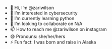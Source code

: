 - 👋 Hi, I’m @zariwilson
- 👀 I’m interested in cybersecurity 
- 🌱 I’m currently learning python
- 💞️ I’m looking to collaborate on N/A
- 📫 How to reach me @zariwilson on instagram  
- 😄 Pronouns: she/her/hers
- ⚡ Fun fact: I was born and raise in Alaska  

<!---
zariwilson/zariwilson is a ✨ special ✨ repository because its `README.md` (this file) appears on your GitHub profile.
You can click the Preview link to take a look at your changes.
--->
